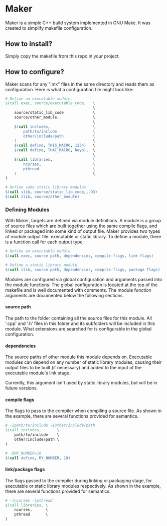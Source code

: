 Maker
=====
Maker is a simple C++ build system implemented in GNU Make. It was created to simplify makefile configuration.

## How to install?
Simply copy the makefile from this repo in your project.

## How to configure?
Maker scans for any ".mk" files in the same directory and reads them as configuration. Here is what a configuration file might look like:

```Makefile
# Define an executable module.
$(call exec, source/executable_code,   \
                                       \
    source/static_lib_code             \
    source/other_module,               \
                                       \
    $(call includes,                   \
        path/to/include                \
        other/include/path             \
    )                                  \
    $(call define, THIS_MACRO, 1234)   \
    $(call define, THAT_MACRO, heyo),  \
                                       \
    $(call libraries,                  \
        ncurses,                       \
        pthread                        \
    )                                  \
)

# Define some static library modules
$(call slib, source/static_lib_code,,-O3)
$(call slib, source/other_module)
```

### Defining Modules
With Maker, targets are defined via module definitions. A module is a group of source files which are built together using the same compile flags, and linked or packaged into some kind of output file. Maker provides two types of module output file: executable or static library. To define a module, there is a function call for each output type:

```Makefile
# Define an executable module
$(call exec, source path, dependencies, compile flags, link flags)

# Define a static library module
$(call slib, source path, dependencies, compile flags, package flags)
```

Modules are configured via global configuration and arguments passed into the module functions. The global configuration is located at the top of the makefile and is well documented with comments. The module function arguments are documented below the following sections.

#### source path
The path to the folder containing all the source files for this module. All '.cpp' and '.h' files in this folder and its subfolders will be included in this module. What extensions are searched for is configurable in the global configuration.

#### dependencies
The source paths of other module this module depends on. Executable modules can depend on any number of static library modules, causing their output files to be built (if necessary) and added to the input of the executable module's link stage.

Currently, this argument isn't used by static library modules, but will be in future versions.

#### compile flags
The flags to pass to the compiler when compiling a source file. As shown in the example, there are several functions provided for semantics.

```Makefile
# -Ipath/to/include -Iother/include/path
$(call includes,       \
    path/to/include    \
    other/include/path \
)

# -DMY_NUMBER=10
$(call define, MY_NUMBER, 10)
```

#### link/package flags
The flags passed to the compiler during linking or packaging stage, for executable or static library modules respectively. As shown in the example, there are several functions provided for semantics.

```Makefile
# -lncurses -lpthread
$(call libraries, \
    ncurses,      \
    pthread       \
)
```

